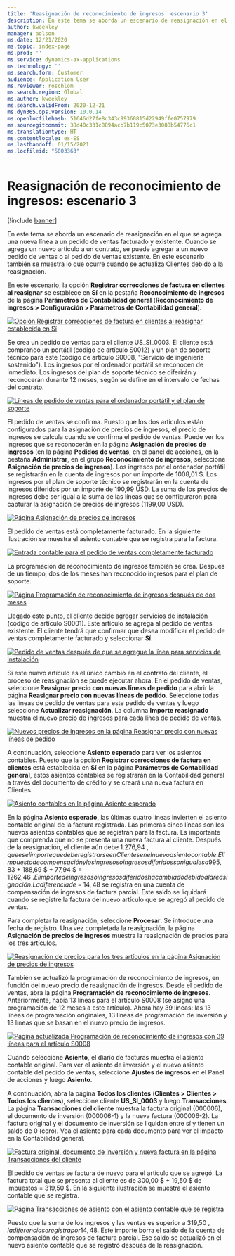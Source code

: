 ```yaml
---
title: 'Reasignación de reconocimiento de ingresos: escenario 3'
description: En este tema se aborda un escenario de reasignación en el que se agrega una nueva línea a un pedido de ventas facturado y existente. Cuando se agrega un nuevo artículo a un contrato, se puede agregar a un nuevo pedido de ventas o al pedido de ventas existente.
author: kweekley
manager: aolson
ms.date: 12/21/2020
ms.topic: index-page
ms.prod: ''
ms.service: dynamics-ax-applications
ms.technology: ''
ms.search.form: Customer
audience: Application User
ms.reviewer: roschlom
ms.search.region: Global
ms.author: kweekley
ms.search.validFrom: 2020-12-21
ms.dyn365.ops.version: 10.0.14
ms.openlocfilehash: 51646d27fe8c343c99360815d22949ffe0757979
ms.sourcegitcommit: 38d40c331c8894acb7b119c5073e3088b54776c1
ms.translationtype: HT
ms.contentlocale: es-ES
ms.lasthandoff: 01/15/2021
ms.locfileid: "5003363"
---
```

# <a name="revenue-recognition-reallocation--scenario-3"></a>Reasignación de reconocimiento de ingresos: escenario 3

[!include [banner](../includes/banner.md)]

En este tema se aborda un escenario de reasignación en el que se agrega una nueva línea a un pedido de ventas facturado y existente. Cuando se agrega un nuevo artículo a un contrato, se puede agregar a un nuevo pedido de ventas o al pedido de ventas existente. En este escenario también se muestra lo que ocurre cuando se actualiza Clientes debido a la reasignación.

En este escenario, la opción **Registrar correcciones de factura en clientes al reasignar** se establece en **Sí** en la pestaña **Reconocimiento de ingresos** de la página **Parámetros de Contabilidad general** (**Reconocimiento de ingresos \> Configuración \> Parámetros de Contabilidad general**).

[![Opción Registrar correcciones de factura en clientes al reasignar establecida en Sí](./media/25_rev-rec-scenarios.png)](./media/25_rev-rec-scenarios.png)

Se crea un pedido de ventas para el cliente US\_SI\_0003. El cliente está comprando un portátil (código de artículo S0012) y un plan de soporte técnico para este (código de artículo S0008, "Servicio de ingeniería sostenido"). Los ingresos por el ordenador portátil se reconocen de inmediato. Los ingresos del plan de soporte técnico se diferirán y reconocerán durante 12 meses, según se define en el intervalo de fechas del contrato.

[![Líneas de pedido de ventas para el ordenador portátil y el plan de soporte](./media/26_rev-rec-scenarios.png)](./media/26_rev-rec-scenarios.png)

El pedido de ventas se confirma. Puesto que los dos artículos están configurados para la asignación de precios de ingresos, el precio de ingresos se calcula cuando se confirma el pedido de ventas. Puede ver los ingresos que se reconocerán en la página **Asignación de precios de ingresos** (en la página **Pedidos de ventas**, en el panel de acciones, en la pestaña **Administrar**, en el grupo **Reconocimiento de ingresos**, seleccione **Asignación de precios de ingresos**). Los ingresos por el ordenador portátil se registrarán en la cuenta de ingresos por un importe de 1008,01 $. Los ingresos por el plan de soporte técnico se registrarán en la cuenta de ingresos diferidos por un importe de 190,99 USD. La suma de los precios de ingresos debe ser igual a la suma de las líneas que se configuraron para capturar la asignación de precios de ingresos (1199,00 USD).

[![Página Asignación de precios de ingresos](./media/27_rev-rec-scenarios.png)](./media/27_rev-rec-scenarios.png)

El pedido de ventas está completamente facturado. En la siguiente ilustración se muestra el asiento contable que se registra para la factura.

[![Entrada contable para el pedido de ventas completamente facturado](./media/28_rev-rec-scenarios.png)](./media/28_rev-rec-scenarios.png)

La programación de reconocimiento de ingresos también se crea. Después de un tiempo, dos de los meses han reconocido ingresos para el plan de soporte.

[![Página Programación de reconocimiento de ingresos después de dos meses](./media/29_rev-rec-scenarios.png)](./media/29_rev-rec-scenarios.png)

Llegado este punto, el cliente decide agregar servicios de instalación (código de artículo S0001). Este artículo se agrega al pedido de ventas existente. El cliente tendrá que confirmar que desea modificar el pedido de ventas completamente facturado y seleccionar **Sí**.

[![Pedido de ventas después de que se agregue la línea para servicios de instalación](./media/30_rev-rec-scenarios.png)](./media/30_rev-rec-scenarios.png)

Si este nuevo artículo es el único cambio en el contrato del cliente, el proceso de reasignación se puede ejecutar ahora. En el pedido de ventas, seleccione **Reasignar precio con nuevas líneas de pedido** para abrir la página **Reasignar precio con nuevas líneas de pedido**. Seleccione todas las líneas de pedido de ventas para este pedido de ventas y luego seleccione **Actualizar reasignación**. La columna **Importe reasignado** muestra el nuevo precio de ingresos para cada línea de pedido de ventas.

[![Nuevos precios de ingresos en la página Reasignar precio con nuevas líneas de pedido](./media/31_rev-rec-scenarios.png)](./media/31_rev-rec-scenarios.png)

A continuación, seleccione **Asiento esperado** para ver los asientos contables. Puesto que la opción **Registrar correcciones de factura en clientes** está establecida en **Sí** en la página **Parámetros de Contabilidad general**, estos asientos contables se registrarán en la Contabilidad general a través del documento de crédito y se creará una nueva factura en Clientes.

[![Asiento contables en la página Asiento esperado](./media/32_rev-rec-scenarios.png)](./media/32_rev-rec-scenarios.png)

En la página **Asiento esperado**, las últimas cuatro líneas invierten el asiento contable original de la factura registrada. Las primeras cinco líneas son los nuevos asientos contables que se registran para la factura. Es importante que comprenda que no se presenta una nueva factura al cliente. Después de la reasignación, el cliente aún debe 1.276,94 $, que es el importe que debe registrarse en Clientes en el nuevo asiento contable. El impuesto de compensación y los ingresos o ingresos diferidos son iguales a 995,83 $ + 188,69 $ + 77,94 $ = 1262,46 $. El importe de ingresos o ingresos diferidos ha cambiado debido a la reasignación. La diferencia de -14,48 $ se registra en una cuenta de compensación de ingresos de factura parcial. Este saldo se liquidará cuando se registre la factura del nuevo artículo que se agregó al pedido de ventas.

Para completar la reasignación, seleccione **Procesar**. Se introduce una fecha de registro. Una vez completada la reasignación, la página **Asignación de precios de ingresos** muestra la reasignación de precios para los tres artículos.

[![Reasignación de precios para los tres artículos en la página Asignación de precios de ingresos](./media/33_rev-rec-scenarios.png)](./media/33_rev-rec-scenarios.png)

También se actualizó la programación de reconocimiento de ingresos, en función del nuevo precio de reasignación de ingresos. Desde el pedido de ventas, abra la página **Programación de reconocimiento de ingresos**. Anteriormente, había 13 líneas para el artículo S0008 (se asignó una programación de 12 meses a este artículo). Ahora hay 39 líneas: las 13 líneas de programación originales, 13 líneas de programación de inversión y 13 líneas que se basan en el nuevo precio de ingresos.

[![Página actualizada Programación de reconocimiento de ingresos con 39 líneas para el artículo S0008](./media/34_rev-rec-scenarios.png)](./media/34_rev-rec-scenarios.png)

Cuando seleccione **Asiento**, el diario de facturas muestra el asiento contable original. Para ver el asiento de inversión y el nuevo asiento contable del pedido de ventas, seleccione **Ajustes de ingresos** en el Panel de acciones y luego **Asiento**.

A continuación, abra la página **Todos los clientes** (**Clientes \> Clientes \> Todos los clientes**), seleccione cliente **US\_SI\_0003** y luego **Transacciones**. La página **Transacciones del cliente** muestra la factura original (000006), el documento de inversión (000006-1) y la nueva factura (000006-2). La factura original y el documento de inversión se liquidan entre sí y tienen un saldo de 0 (cero). Vea el asiento para cada documento para ver el impacto en la Contabilidad general.

[![Factura original, documento de inversión y nueva factura en la página Transacciones del cliente](./media/35_rev-rec-scenarios.png)](./media/35_rev-rec-scenarios.png)

El pedido de ventas se factura de nuevo para el artículo que se agregó. La factura total que se presenta al cliente es de 300,00 $ + 19,50 $ de impuestos = 319,50 $. En la siguiente ilustración se muestra el asiento contable que se registra.

[![Página Transacciones de asiento con el asiento contable que se registra](./media/36_rev-rec-scenarios.png)](./media/36_rev-rec-scenarios.png)

Puesto que la suma de los ingresos y las ventas es superior a 319,50 $, la diferencia se registra por 14,48 $. Este importe borra el saldo de la cuenta de compensación de ingresos de factura parcial. Ese saldo se actualizó en el nuevo asiento contable que se registró después de la reasignación.

